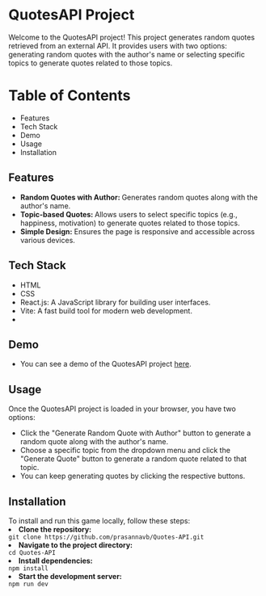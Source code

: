 # QuotesAPI Project

<p>Welcome to the QuotesAPI project! This project generates random quotes retrieved from an external API. It provides users with two options: generating random quotes with the author's name or selecting specific topics to generate quotes related to those topics.</p>

<h1>Table of Contents</h1>
<ul>
  <li>Features</li>
  <li>Tech Stack</li>
  <li>Demo</li>
  <li>Usage</li>
  <li>Installation</li>
</ul>

<h2>Features</h2>
<ul>
  <li><b>Random Quotes with Author: </b>Generates random quotes along with the author's name.</li>
  <li><b>Topic-based Quotes: </b> Allows users to select specific topics (e.g., happiness, motivation) to generate quotes related to those topics.</li>
  <li><b>Simple Design:</b>  Ensures the page is responsive and accessible across various devices.</li>
</ul>

<h2>Tech Stack</h2>
<ul>
  <li>HTML</li>
  <li>CSS</li>
  <li>React.js: A JavaScript library for building user interfaces.</li>
  <li>Vite: A fast build tool for modern web development.</li>
  <li></li>
</ul>

<h2>Demo</h2>
<ul>
  <li>You can see a demo of the QuotesAPI project <a href='https://github.com/prasannavb/Quotes-API/'>here</a>.</li>
</ul>

<h2>Usage</h2>
<p>Once the QuotesAPI project is loaded in your browser, you have two options:</p>
  <ul>
    <li>Click the "Generate Random Quote with Author" button to generate a random quote along with the author's name.</li>
    <li>Choose a specific topic from the dropdown menu and click the "Generate Quote" button to generate a random quote related to that topic.</li>
    <li>You can keep generating quotes by clicking the respective buttons.</li>
  </ul>

<h2>Installation</h2>
<span>To install and run this game locally, follow these steps:</span>
<li><b>Clone the repository:</b></li>
<code>git clone https://github.com/prasannavb/Quotes-API.git</code><br/>
<li><b>Navigate to the project directory:</b></li>
<code>cd Quotes-API</code><br/>
<li><b>Install dependencies:</b></li>
<code>npm install</code><br/>
<li><b>Start the development server:</b></li>
<code>npm run dev</code><br/>
